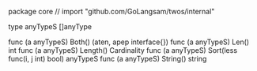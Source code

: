 package core // import "github.com/GoLangsam/twos/internal"

type anyTypeS []anyType

func (a anyTypeS) Both() (aten, apep interface{})
func (a anyTypeS) Len() int
func (a anyTypeS) Length() Cardinality
func (a anyTypeS) Sort(less func(i, j int) bool) anyTypeS
func (a anyTypeS) String() string
